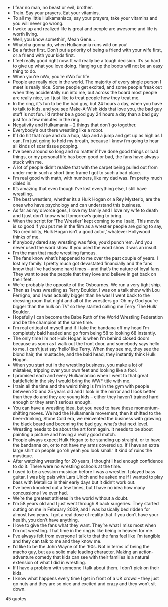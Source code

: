  - I fear no man, no beast or evil, brother.
 - Train. Say your prayers. Eat your vitamins.
 - To all my little Hulkamaniacs, say your prayers, take your vitamins and you will never go wrong.
 - I woke up and realized life is great and people are awesome and life is worth living.
 - Well, you know somethin’, Mean Gene...
 - Whatcha gonna do, when Hulkamania runs wild on you!
 - Be a father first. Don’t put a priority of being a friend with your wife first, or a friend with your kids first.
 - I feel really good right now. It will really be a tough decision. It’s so hard to give up what you love doing. Hanging up the boots will not be an easy thing to do.
 - When you’re nWo, you’re nWo for life.
 - People are really nice in the world. The majority of every single person I meet is really nice. Some people get excited, and some people freak out when they accidentally run into me, but across the board most people are really nice, so I just like to treat people how they treat me.
 - In the ring, it’s fun to be the bad guy, but 24 hours a day, when you have to talk to kids, and you see Make-A-Wish kids that love you, the bad guy stuff is not fun. I’d rather be a good guy 24 hours a day than a bad guy just for a few minutes in the ring.
 - Negativity and Hulkamania – 2 things that don’t go together.
 - Everybody’s out there wrestling like a robot.
 - If I do hit that rope and do a hop, skip and a jump and get up as high as I can, I’m just going to hold my breath, because I know i’m going to hear all kinds of scar tissue popping.
 - I’ve been around so long and no matter if I’ve done good things or bad things, or my personal life has been good or bad, the fans have always stuck with me.
 - A lot of people didn’t realize that with the carpet being pulled out from under me in such a short time frame I got to such a bad place.
 - I’m real good with math, with numbers, like my dad was. I’m pretty much dialed in.
 - It’s amazing that even though I’ve lost everything else, I still have wrestling.
 - The best wrestlers, whether its a Hulk Hogan or a Rey Mysterio, are the ones who have psychology and can understand this business.
 - As far as my divorce goes, I love my family and I love my wife to death and I just don’t know what tomorrow’s going to bring.
 - When the script for ‘The Wrestler’ kept coming to me I said, This movie is so good if you put me in the film as a wrestler people are going to say, ‘No credibility, Hulk Hogan isn’t a good actor,’ whatever Hollywood thinks of me.
 - If anybody dared say wrestling was fake, you’d punch ’em. And you never used the word show. If you used the word show it was an insult.
 - I’m the man that made wrestling famous.
 - The fans know what’s happened to me over the past couple of years. I lost my family. I pretty much got devastated financially and the fans know that I’ve had some hard times – and that’s the nature of loyal fans. They want to see the people that they love and believe in get back on their feet.
 - We’re probably the opposite of the Osbournes. We run a very tight ship.
 - Then as I was wrestling as Terry Boulder. I was on a talk show with Lou Ferrigno, and I was actually bigger than he was! I went back to the dressing room that night and all of the wrestlers go ‘Oh my God you’re bigger than the hulk on TV’ so they started calling me Terry ‘The Hulk’ Boulder.
 - Hopefully I can become the Babe Ruth of the World Wrestling Federation and be the champion at the same time.
 - I’m real critical of myself and if I take the bandana off my head I’m completely bald headed and go from being 58 to looking 68 instantly.
 - The only time I’m not Hulk Hogan is when I’m behind closed doors because as soon as I walk out the front door, and somebody says hello to me, I can’t just say ‘hello’ like Terry. When they see me, they see the blond hair, the mustache, and the bald head, they instantly think Hulk Hogan.
 - When you start out in the wrestling business, you make a lot of mistakes, tripping over your own feet and looking like a fool.
 - I promised each and every Hulkamaniac when I went to that great battlefield in the sky I would bring the WWF title with me.
 - I train all the time and the weird thing is I’m in the gym with people between 20 and 25 years old and I look in the mirror and I look better than they do and they are young kids – either they haven’t trained hard enough or they aren’t serious enough.
 - You can have a wrestling idea, but you need to have these momentum-shifting moves. We had the Hulkamania movement, then it shifted to the beer-drinking, Stone Cold era, we reinvented the business with growing the black beard and becoming the bad guy, what’s that next level.
 - Wrestling needs to be about the art form again. It needs to be about painting a picture and having a really good match.
 - People always expect Hulk Hogan to be standing up straight, or to have the bandanna on, or to not have my arms covered up. If I have an extra large shirt on people go ‘oh yeah you look small.’ It kind of ruins the mystique.
 - After watching wrestling for 20 years, I thought I had enough confidence to do it. There were no wrestling schools at the time.
 - I used to be a session musician before I was a wrestler. I played bass guitar. I was big pals with Lars Ulrich and he asked me if I wanted to play bass with Metallica in their early days but it didn’t work out.
 - I’ve been knocked out a few times, but I have no idea how many concussions I’ve ever had.
 - We’re the greatest athletes in the world without a doubt.
 - I’m 58 years old and I just went through 8 back surgeries. They started cutting on me in February 2009, and I was basically bed ridden for almost two years. I got a real dose of reality that if you don’t have your health, you don’t have anything.
 - I love to give the fans what they want. They’re what I miss most when I’m not wrestling. That time in the ring is like being in heaven for me.
 - I’ve always felt from everyone I talk to that the fans feel like I’m tangible and they can talk to me and they know me.
 - I’d like to be the John Wayne of the ’90s. Not in terms of being the macho guy, but as a solid male leading character. Making an action-adventure comedy that kids can see with their families is a natural extension of what I did in wrestling.
 - If I have a problem with someone I talk about them. I don’t pick on their kids.
 - I know what happens every time I get in front of a UK crowd – they just go nuts and they are so nice and excited and crazy and they won’t sit down.

45 quotes